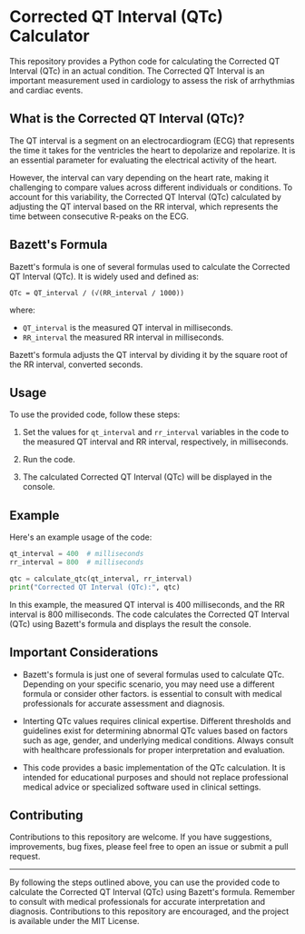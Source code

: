 # Corrected QT Interval (QTc) Calculator

This repository provides a Python code for calculating the Corrected QT Interval (QTc) in an actual condition. The Corrected QT Interval is an important measurement used in cardiology to assess the risk of arrhythmias and cardiac events.

## What is the Corrected QT Interval (QTc)?

The QT interval is a segment on an electrocardiogram (ECG) that represents the time it takes for the ventricles the heart to depolarize and repolarize. It is an essential parameter for evaluating the electrical activity of the heart.

However, the interval can vary depending on the heart rate, making it challenging to compare values across different individuals or conditions. To account for this variability, the Corrected QT Interval (QTc) calculated by adjusting the QT interval based on the RR interval, which represents the time between consecutive R-peaks on the ECG.

## Bazett's Formula

Bazett's formula is one of several formulas used to calculate the Corrected QT Interval (QTc). It is widely used and defined as:

```
QTc = QT_interval / (√(RR_interval / 1000))
```

where:
- `QT_interval` is the measured QT interval in milliseconds.
- `RR_interval` the measured RR interval in milliseconds.

Bazett's formula adjusts the QT interval by dividing it by the square root of the RR interval, converted seconds.

## Usage

To use the provided code, follow these steps:

1. Set the values for `qt_interval` and `rr_interval` variables in the code to the measured QT interval and RR interval, respectively, in milliseconds.

2. Run the code.

3. The calculated Corrected QT Interval (QTc) will be displayed in the console.

## Example

Here's an example usage of the code:

```python
qt_interval = 400  # milliseconds
rr_interval = 800  # milliseconds

qtc = calculate_qtc(qt_interval, rr_interval)
print("Corrected QT Interval (QTc):", qtc)
```

In this example, the measured QT interval is 400 milliseconds, and the RR interval is 800 milliseconds. The code calculates the Corrected QT Interval (QTc) using Bazett's formula and displays the result the console.

## Important Considerations

- Bazett's formula is just one of several formulas used to calculate QTc. Depending on your specific scenario, you may need use a different formula or consider other factors. is essential to consult with medical professionals for accurate assessment and diagnosis.

- Interting QTc values requires clinical expertise. Different thresholds and guidelines exist for determining abnormal QTc values based on factors such as age, gender, and underlying medical conditions. Always consult with healthcare professionals for proper interpretation and evaluation.

- This code provides a basic implementation of the QTc calculation. It is intended for educational purposes and should not replace professional medical advice or specialized software used in clinical settings.

## Contributing

Contributions to this repository are welcome. If you have suggestions, improvements, bug fixes, please feel free to open an issue or submit a pull request.


---

By following the steps outlined above, you can use the provided code to calculate the Corrected QT Interval (QTc) using Bazett's formula. Remember to consult with medical professionals for accurate interpretation and diagnosis. Contributions to this repository are encouraged, and the project is available under the MIT License.
